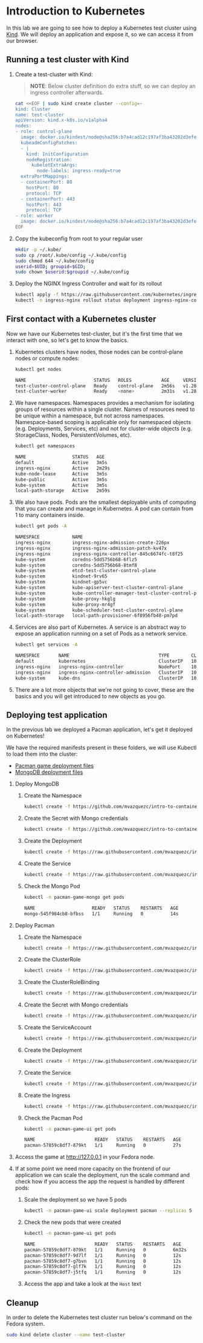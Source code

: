 # Introduction to Kubernetes

In this lab we are going to see how to deploy a Kubernetes test cluster using [Kind](https://github.com/kubernetes-sigs/kind). We will deploy an application and expose it, so we can access it from our browser.

## Running a test cluster with Kind

1. Create a test-cluster with Kind:

    > **NOTE**: Below cluster definition do extra stuff, so we can deploy an ingress controller afterwards.

    ~~~sh
    cat <<EOF | sudo kind create cluster --config=-
    kind: Cluster
    name: test-cluster
    apiVersion: kind.x-k8s.io/v1alpha4
    nodes:
    - role: control-plane
      image: docker.io/kindest/node@sha256:b7a4cad12c197af3ba43202d3efe03246b3f0793f162afb40a33c923952d5b31
      kubeadmConfigPatches:
      - |
        kind: InitConfiguration
        nodeRegistration:
          kubeletExtraArgs:
            node-labels: ingress-ready=true
      extraPortMappings:
      - containerPort: 80
        hostPort: 80
        protocol: TCP
      - containerPort: 443
        hostPort: 443
        protocol: TCP
    - role: worker
      image: docker.io/kindest/node@sha256:b7a4cad12c197af3ba43202d3efe03246b3f0793f162afb40a33c923952d5b31
    EOF
    ~~~

2. Copy the kubeconfig from root to your regular user

    ~~~sh
    mkdir -p ~/.kube/
    sudo cp /root/.kube/config ~/.kube/config
    sudo chmod 644 ~/.kube/config
    userid=$UID; groupid=$GID;
    sudo chown $userid:$groupid ~/.kube/config
    ~~~

3. Deploy the NGINX Ingress Controller and wait for its rollout

    ~~~sh
    kubectl apply -f https://raw.githubusercontent.com/kubernetes/ingress-nginx/main/deploy/static/provider/kind/deploy.yaml
    kubectl -n ingress-nginx rollout status deployment ingress-nginx-controller
    ~~~

## First contact with a Kubernetes cluster

Now we have our Kubernetes test-cluster, but it's the first time that we interact with one, so let's get to know the basics.

1. Kubernetes clusters have nodes, those nodes can be control-plane nodes or compute nodes:

    ~~~sh
    kubectl get nodes

    NAME                         STATUS   ROLES           AGE     VERSION
    test-cluster-control-plane   Ready    control-plane   2m56s   v1.28.0
    test-cluster-worker          Ready    <none>          2m31s   v1.28.0
    ~~~

2. We have namespaces. Namespaces provides a mechanism for isolating groups of resources within a single cluster. Names of resources need to be unique within a namespace, but not across namespaces. Namespace-based scoping is applicable only for namespaced objects (e.g. Deployments, Services, etc) and not for cluster-wide objects (e.g. StorageClass, Nodes, PersistentVolumes, etc).

    ~~~sh
    kubectl get namespaces

    NAME                 STATUS   AGE
    default              Active   3m5s
    ingress-nginx        Active   2m29s
    kube-node-lease      Active   3m5s
    kube-public          Active   3m5s
    kube-system          Active   3m5s
    local-path-storage   Active   2m59s
    ~~~

3. We also have pods. Pods are the smallest deployable units of computing that you can create and manage in Kubernetes. A pod can contain from 1 to many containers inside.

    ~~~sh
    kubectl get pods -A

    NAMESPACE            NAME                                                 READY   STATUS      RESTARTS   AGE
    ingress-nginx        ingress-nginx-admission-create-226px                 0/1     Completed   0          3m27s
    ingress-nginx        ingress-nginx-admission-patch-kv47x                  0/1     Completed   1          3m27s
    ingress-nginx        ingress-nginx-controller-845c6674fc-t8f25            1/1     Running     0          3m27s
    kube-system          coredns-5dd5756b68-6flz5                             1/1     Running     0          3m45s
    kube-system          coredns-5dd5756b68-8tmf8                             1/1     Running     0          3m45s
    kube-system          etcd-test-cluster-control-plane                      1/1     Running     0          3m59s
    kube-system          kindnet-9rv65                                        1/1     Running     0          3m38s
    kube-system          kindnet-gp5vc                                        1/1     Running     0          3m45s
    kube-system          kube-apiserver-test-cluster-control-plane            1/1     Running     0          3m59s
    kube-system          kube-controller-manager-test-cluster-control-plane   1/1     Running     0          3m59s
    kube-system          kube-proxy-hkglg                                     1/1     Running     0          3m38s
    kube-system          kube-proxy-mr4gf                                     1/1     Running     0          3m45s
    kube-system          kube-scheduler-test-cluster-control-plane            1/1     Running     0          3m59s
    local-path-storage   local-path-provisioner-6f8956fb48-pm7pd              1/1     Running     0          3m45s
    ~~~

4. Services are also part of Kubernetes. A service is an abstract way to expose an application running on a set of Pods as a network service.

    ~~~sh
    kubectl get services -A

    NAMESPACE       NAME                                 TYPE        CLUSTER-IP     EXTERNAL-IP   PORT(S)                      AGE
    default         kubernetes                           ClusterIP   10.96.0.1      <none>        443/TCP                      4m39s
    ingress-nginx   ingress-nginx-controller             NodePort    10.96.112.95   <none>        80:32707/TCP,443:32581/TCP   4m5s
    ingress-nginx   ingress-nginx-controller-admission   ClusterIP   10.96.45.88    <none>        443/TCP                      4m5s
    kube-system     kube-dns                             ClusterIP   10.96.0.10     <none>        53/UDP,53/TCP,9153/TCP       4m37s
    ~~~

5. There are a lot more objects that we're not going to cover, these are the basics and you will get introduced to new objects as you go.

## Deploying test application

In the previous lab we deployed a Pacman application, let's get it deployed on Kubernetes!

We have the required manifests present in these folders, we will use Kubectl to load them into the cluster:

- [Pacman game deployment files](./demo2-assets/pacman/)
- [MongoDB deployment files](./demo2-assets/mongo/)

1. Deploy MongoDB

    1. Create the Namespace

        ~~~sh
        kubectl create -f https://github.com/mvazquezc/intro-to-containers-k8s-ocp/raw/main/demo2-assets/mongo/namespace.yaml
        ~~~

    2. Create the Secret with Mongo credentials

        ~~~sh
        kubectl create -f https://github.com/mvazquezc/intro-to-containers-k8s-ocp/raw/main/demo2-assets/mongo/secret.yaml
        ~~~

    3. Create the Deployment

        ~~~sh
        kubectl create -f https://raw.githubusercontent.com/mvazquezc/intro-to-containers-k8s-ocp/main/demo2-assets/mongo/deployment.yaml
        ~~~

    4. Create the Service

        ~~~sh
        kubectl create -f https://raw.githubusercontent.com/mvazquezc/intro-to-containers-k8s-ocp/main/demo2-assets/mongo/service.yaml
        ~~~

    5. Check the Mongo Pod

        ~~~sh
        kubectl -n pacman-game-mongo get pods

        NAME                     READY   STATUS    RESTARTS   AGE
        mongo-545f984cb8-bfbss   1/1     Running   0          14s
        ~~~

2. Deploy Pacman

    1. Create the Namespace

        ~~~sh
        kubectl create -f https://raw.githubusercontent.com/mvazquezc/intro-to-containers-k8s-ocp/main/demo2-assets/pacman/namespace.yaml
        ~~~

    2. Create the ClusterRole

        ~~~sh
        kubectl create -f https://raw.githubusercontent.com/mvazquezc/intro-to-containers-k8s-ocp/main/demo2-assets/pacman/cluster-role.yaml
        ~~~

    3. Create the ClusterRoleBinding

        ~~~sh
        kubectl create -f https://raw.githubusercontent.com/mvazquezc/intro-to-containers-k8s-ocp/main/demo2-assets/pacman/cluster-role-binding.yaml
        ~~~

    4. Create the Secret with Mongo credentials

        ~~~sh
        kubectl create -f https://raw.githubusercontent.com/mvazquezc/intro-to-containers-k8s-ocp/main/demo2-assets/pacman/secret.yaml
        ~~~

    5. Create the ServiceAccount

        ~~~sh
        kubectl create -f https://raw.githubusercontent.com/mvazquezc/intro-to-containers-k8s-ocp/main/demo2-assets/pacman/service-account.yaml
        ~~~

    6. Create the Deployment

        ~~~sh
        kubectl create -f https://raw.githubusercontent.com/mvazquezc/intro-to-containers-k8s-ocp/main/demo2-assets/pacman/deployment.yaml
        ~~~

    7. Create the Service

        ~~~sh
        kubectl create -f https://raw.githubusercontent.com/mvazquezc/intro-to-containers-k8s-ocp/main/demo2-assets/pacman/service.yaml
        ~~~

    8. Create the Ingress

        ~~~sh
        kubectl create -f https://raw.githubusercontent.com/mvazquezc/intro-to-containers-k8s-ocp/main/demo2-assets/pacman/ingress.yaml
        ~~~

    9. Check the Pacman Pod

        ~~~sh
        kubectl -n pacman-game-ui get pods

        NAME                      READY   STATUS    RESTARTS   AGE
        pacman-57859c8df7-879kt   1/1     Running   0          27s
        ~~~

3. Access the game at http://127.0.0.1 in your Fedora node.
4. If at some point we need more capacity on the frontend of our application we can scale the deployment, run the scale command and check how if you access the app the request is handled by different pods:

    1. Scale the deployment so we have 5 pods

        ~~~sh
        kubectl -n pacman-game-ui scale deployment pacman --replicas 5
        ~~~

    2. Check the new pods that were created

        ~~~sh
        kubectl -n pacman-game-ui get pods

        NAME                      READY   STATUS    RESTARTS   AGE
        pacman-57859c8df7-879kt   1/1     Running   0          6m32s
        pacman-57859c8df7-9d7lf   1/1     Running   0          12s
        pacman-57859c8df7-g7bvn   1/1     Running   0          12s
        pacman-57859c8df7-glf7k   1/1     Running   0          12s
        pacman-57859c8df7-j5tfq   1/1     Running   0          12s
        ~~~

    3. Access the app and take a look at the `Host` text

## Cleanup

In order to delete the Kubernetes test cluster run below's command on the Fedora system.

~~~sh
sudo kind delete cluster --name test-cluster
~~~
